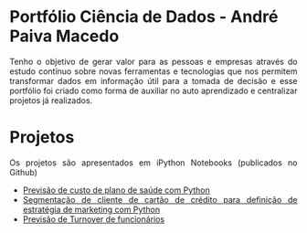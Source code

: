 # Portfólio Ciência de Dados - André Paiva Macedo

<div align="justify"> Tenho o objetivo de gerar valor para as pessoas e empresas através do estudo contínuo sobre novas ferramentas e tecnologias que nos permitem transformar dados em informação útil para a tomada de decisão e esse portfólio foi criado como forma de auxiliar no auto aprendizado e centralizar projetos já realizados.<p>
  
# Projetos
Os projetos são apresentados em iPython Notebooks (publicados no Github)


- [Previsão de custo de plano de saúde com Python](https://github.com/ANDREPAIVAMACEDO/Andre_Paiva_Portfolio/blob/main/Previs%C3%A3o%20de%20Plano%20de%20Sa%C3%BAde/Previs%C3%A3o_de_custo_de_Plano_de_Sa%C3%BAde.ipynb)
- [Segmentação de cliente de cartão de crédito para definição de estratégia de marketing com Python](https://github.com/ANDREPAIVAMACEDO/Andre_Paiva_Portfolio/blob/main/Clusteriza%C3%A7%C3%A3o%20de%20cliente%20de%20cart%C3%A3o%20de%20cr%C3%A9dito/Segmenta%C3%A7%C3%A3o_de_clientes_cart%C3%A3o_de_cr%C3%A9dito.ipynb)
- [Previsão de Turnover de funcionários](https://github.com/ANDREPAIVAMACEDO/Andre_Paiva_Portfolio/blob/main/Previs%C3%A3o%20de%20Turnover%20de%20Funcion%C3%A1rios/Previs%C3%A3o_de_Turnover_de_Funcion%C3%A1rios.ipynb)
